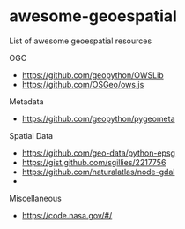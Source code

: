 # awesome-geoespatial
List of awesome geoespatial resources

OGC
* https://github.com/geopython/OWSLib
* https://github.com/OSGeo/ows.js

Metadata
* https://github.com/geopython/pygeometa

Spatial Data
* https://github.com/geo-data/python-epsg
* https://gist.github.com/sgillies/2217756
* https://github.com/naturalatlas/node-gdal
* 
Miscellaneous
* https://code.nasa.gov/#/





